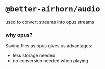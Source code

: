 # `@better-airhorn/audio`
used to convert streams into opus streams

### why opus?
Saving files as opus gives us advantages:
- less storage needed
- no conversion needed when playing